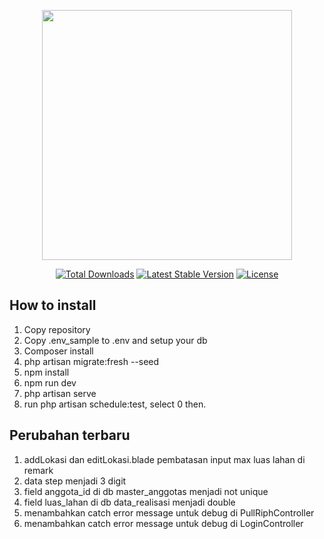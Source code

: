 <p align="center"><a href="https://laravel.com" target="_blank"><img src="https://raw.githubusercontent.com/laravel/art/master/logo-lockup/5%20SVG/2%20CMYK/1%20Full%20Color/laravel-logolockup-cmyk-red.svg" width="400"></a></p>

<p align="center">
<a href="https://packagist.org/packages/laravel/framework"><img src="https://img.shields.io/packagist/dt/laravel/framework" alt="Total Downloads"></a>
<a href="https://packagist.org/packages/laravel/framework"><img src="https://img.shields.io/packagist/v/laravel/framework" alt="Latest Stable Version"></a>
<a href="https://packagist.org/packages/laravel/framework"><img src="https://img.shields.io/packagist/l/laravel/framework" alt="License"></a>
</p>

## How to install

1. Copy repository
2. Copy .env_sample to .env and setup your db
3. Composer install
4. php artisan migrate:fresh --seed
5. npm install
6. npm run dev
7. php artisan serve
8. run php artisan schedule:test, select 0 then.

## Perubahan terbaru

1. addLokasi dan editLokasi.blade pembatasan input max luas lahan di remark
2. data step menjadi 3 digit
3. field anggota_id di db master_anggotas menjadi not unique
4. field luas_lahan di db data_realisasi menjadi double
5. menambahkan catch error message untuk debug di PullRiphController
6. menambahkan catch error message untuk debug di LoginController
